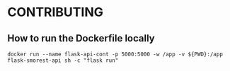 # CONTRIBUTING

## How to run the Dockerfile locally

```
docker run --name flask-api-cont -p 5000:5000 -w /app -v ${PWD}:/app flask-smorest-api sh -c "flask run"
```
